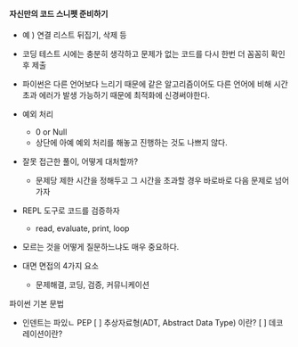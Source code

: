 #### 자신만의 코드 스니펫 준비하기
- 예 ) 연결 리스트 뒤집기, 삭제 등

- 코딩 테스트 시에는 충분히 생각하고 문제가 없는 코드를 다시 한번 더 꼼꼼히 확인 후 제출
- 파이썬은 다른 언어보다 느리기 때문에 같은 알고리즘이어도 다른 언어에 
비해 시간초과 에러가 발생 가능하기 때문에 최적화에 신경써야한다.
- 예외 처리
  - 0 or Null
  - 상단에 아예 예외 처리를 해놓고 진행하는 것도 나쁘지 않다.
- 잘못 접근한 풀이, 어떻게 대처할까?
  - 문제당 제한 시간을 정해두고 그 시간을 초과할 경우 바로바로 다음 문제로 넘어가자
- REPL 도구로 코드를 검증하자
  - read, evaluate, print, loop
- 모르는 것을 어떻게 질문하느냐도 매우 중요하다.
- 대면 면접의 4가지 요소
  - 문제해결, 코딩, 검증, 커뮤니케이션

파이썬 기본 문법

- 인덴트는 파있ㄴ PEP
[ ] 추상자료형(ADT, Abstract Data Type) 이란?
[ ] 데코레이션이란?



